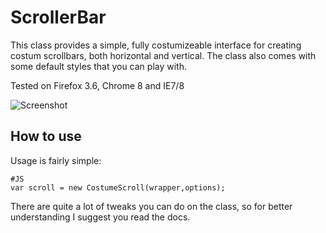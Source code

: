 ScrollerBar
========
This class provides a simple, fully costumizeable interface for creating costum scrollbars, both horizontal and vertical.
The class also comes with some default styles that you can play with.

Tested on Firefox 3.6, Chrome 8 and IE7/8

![Screenshot](http://github.com/arieh/ScrollerBar/raw/master/scren.png)


How to use
----------
Usage is fairly simple:

    #JS
    var scroll = new CostumeScroll(wrapper,options);
    
There are quite a lot of tweaks you can do on the class, so for better understanding I suggest you read the docs.
